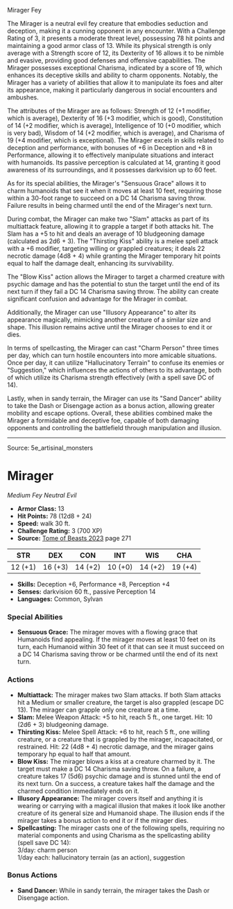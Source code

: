 <MonsterName/>Mirager</MonsterName>
<CreatureType/>Fey</CreatureType>

<summary>The Mirager is a neutral evil fey creature that embodies seduction and deception, making it a cunning opponent in any encounter. With a Challenge Rating of 3, it presents a moderate threat level, possessing 78 hit points and maintaining a good armor class of 13. While its physical strength is only average with a Strength score of 12, its Dexterity of 16 allows it to be nimble and evasive, providing good defenses and offensive capabilities. The Mirager possesses exceptional Charisma, indicated by a score of 19, which enhances its deceptive skills and ability to charm opponents. Notably, the Mirager has a variety of abilities that allow it to manipulate its foes and alter its appearance, making it particularly dangerous in social encounters and ambushes.</summary>

<detail>

The attributes of the Mirager are as follows: Strength of 12 (+1 modifier, which is average), Dexterity of 16 (+3 modifier, which is good), Constitution of 14 (+2 modifier, which is average), Intelligence of 10 (+0 modifier, which is very bad), Wisdom of 14 (+2 modifier, which is average), and Charisma of 19 (+4 modifier, which is exceptional). The Mirager excels in skills related to deception and performance, with bonuses of +6 in Deception and +8 in Performance, allowing it to effectively manipulate situations and interact with humanoids. Its passive perception is calculated at 14, granting it good awareness of its surroundings, and it possesses darkvision up to 60 feet.

As for its special abilities, the Mirager's "Sensuous Grace" allows it to charm humanoids that see it when it moves at least 10 feet, requiring those within a 30-foot range to succeed on a DC 14 Charisma saving throw. Failure results in being charmed until the end of the Mirager's next turn.

During combat, the Mirager can make two "Slam" attacks as part of its multiattack feature, allowing it to grapple a target if both attacks hit. The Slam has a +5 to hit and deals an average of 10 bludgeoning damage (calculated as 2d6 + 3). The "Thirsting Kiss" ability is a melee spell attack with a +6 modifier, targeting willing or grappled creatures; it deals 22 necrotic damage (4d8 + 4) while granting the Mirager temporary hit points equal to half the damage dealt, enhancing its survivability. 

The "Blow Kiss" action allows the Mirager to target a charmed creature with psychic damage and has the potential to stun the target until the end of its next turn if they fail a DC 14 Charisma saving throw. The ability can create significant confusion and advantage for the Mirager in combat. 

Additionally, the Mirager can use "Illusory Appearance" to alter its appearance magically, mimicking another creature of a similar size and shape. This illusion remains active until the Mirager chooses to end it or dies. 

In terms of spellcasting, the Mirager can cast "Charm Person" three times per day, which can turn hostile encounters into more amicable situations. Once per day, it can utilize "Hallucinatory Terrain" to confuse its enemies or "Suggestion," which influences the actions of others to its advantage, both of which utilize its Charisma strength effectively (with a spell save DC of 14). 

Lastly, when in sandy terrain, the Mirager can use its "Sand Dancer" ability to take the Dash or Disengage action as a bonus action, allowing greater mobility and escape options. Overall, these abilities combined make the Mirager a formidable and deceptive foe, capable of both damaging opponents and controlling the battlefield through manipulation and illusion.</detail>



---

Source: 5e_artisinal_monsters

# Mirager

*Medium* *Fey* *Neutral Evil*

- **Armor Class:** 13
- **Hit Points:** 78 (12d8 + 24)
- **Speed:** walk 30 ft.
- **Challenge Rating:** 3 (700 XP)
- **Source:** [Tome of Beasts 2023](https://koboldpress.com/kpstore/product/tome-of-beasts-1-2023-edition/) page 271

| STR | DEX | CON | INT | WIS | CHA |
| --- | --- | --- | --- | --- | --- |
| 12 (+1) | 16 (+3) | 14 (+2) | 10 (+0) | 14 (+2) | 19 (+4) |

- **Skills:** Deception +6, Performance +8, Perception +4
- **Senses:** darkvision 60 ft., passive Perception 14
- **Languages:** Common, Sylvan

### Special Abilities

- **Sensuous Grace:** The mirager moves with a flowing grace that Humanoids find appealing. If the mirager moves at least 10 feet on its turn, each Humanoid within 30 feet of it that can see it must succeed on a DC 14 Charisma saving throw or be charmed until the end of its next turn.

### Actions

- **Multiattack:** The mirager makes two Slam attacks. If both Slam attacks hit a Medium or smaller creature, the target is also grappled (escape DC 13). The mirager can grapple only one creature at a time.
- **Slam:** Melee Weapon Attack: +5 to hit, reach 5 ft., one target. Hit: 10 (2d6 + 3) bludgeoning damage.
- **Thirsting Kiss:** Melee Spell Attack: +6 to hit, reach 5 ft., one willing creature, or a creature that is grappled by the mirager, incapacitated, or restrained. Hit: 22 (4d8 + 4) necrotic damage, and the mirager gains temporary hp equal to half that amount.
- **Blow Kiss:** The mirager blows a kiss at a creature charmed by it. The target must make a DC 14 Charisma saving throw. On a failure, a creature takes 17 (5d6) psychic damage and is stunned until the end of its next turn. On a success, a creature takes half the damage and the charmed condition immediately ends on it.
- **Illusory Appearance:** The mirager covers itself and anything it is wearing or carrying with a magical illusion that makes it look like another creature of its general size and Humanoid shape. The illusion ends if the mirager takes a bonus action to end it or if the mirager dies.
- **Spellcasting:** The mirager casts one of the following spells, requiring no material components and using Charisma as the spellcasting ability (spell save DC 14):<br>3/day: charm person<br>1/day each: hallucinatory terrain (as an action), suggestion

### Bonus Actions

- **Sand Dancer:** While in sandy terrain, the mirager takes the Dash or Disengage action.


